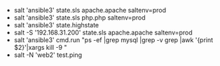 * salt 'ansible3' state.sls apache.apache  saltenv=prod
* salt 'ansible3' state.sls  php.php saltenv=prod
* salt 'ansible3' state.highstate
* salt -S '192.168.31.200' state.sls apache.apache saltenv=prod
* salt 'ansible3' cmd.run "ps -ef |grep mysql |grep -v grep |awk '{print \$2}'|xargs kill -9 "
* salt -N 'web2' test.ping

